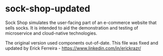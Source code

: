 # sock-shop-updated
Sock Shop simulates the user-facing part of an e-commerce website that sells socks. It is intended to aid the demonstration and testing of microservice and cloud-native technologies.

The original version used components out-of-date. This file was fixed and updated by Erick Ferreira - https://www.linkedin.com/in/erickrazr/
